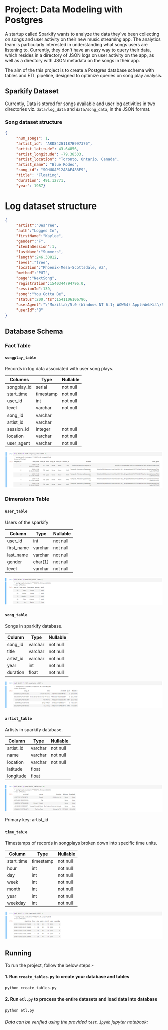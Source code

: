 # Project: Data Modeling with Postgres

A startup called Sparkify wants to analyze the data they've been collecting on songs and user activity on their new music streaming app. The analytics team is particularly interested in understanding what songs users are listening to. Currently, they don't have an easy way to query their data, which resides in a directory of JSON logs on user activity on the app, as well as a directory with JSON metadata on the songs in their app.

The aim of the this project is to create a Postgres database schema with tables and ETL pipeline, designed to optimize queries on song play analysis.


## Sparkify Dataset

Currently, Data is stored for songs available and user log activities in two directories viz. `data/log_data` and `data/song_data`, in the JSON format.

### Song dataset structure

```json
{
     "num_songs": 1, 
     "artist_id": "ARD842G1187B997376", 
     "artist_latitude": 43.64856, 
     "artist_longitude": -79.38533, 
     "artist_location": "Toronto, Ontario, Canada", 
     "artist_name": "Blue Rodeo", 
     "song_id": "SOHUOAP12A8AE488E9", 
     "title": "Floating", 
     "duration": 491.12771, 
     "year": 1987}
```

# Log dataset structure

```json
{
     "artist":"Des'ree",
     "auth":"Logged In",
     "firstName":"Kaylee",
     "gender":"F",
     "itemInSession":1,
     "lastName":"Summers",
     "length":246.30812,
     "level":"free",
     "location":"Phoenix-Mesa-Scottsdale, AZ",
     "method":"PUT",
     "page":"NextSong",
     "registration":1540344794796.0,
     "sessionId":139,
     "song":"You Gotta Be",
     "status":200,"ts":1541106106796,
     "userAgent":"\"Mozilla\/5.0 (Windows NT 6.1; WOW64) AppleWebKit\/537.36 (KHTML, like Gecko) Chrome\/35.0.1916.153 Safari\/537.36\"",
     "userId":"8"
}
```

## Database Schema

### Fact Table

#### `songplay_table`

Records in log data associated with user song plays.

|   Columns    |            Type        | Nullable |
| -----------  | ---------------------  | -------- |
| songplay_id  | serial                 | not null | (Primary Key)
| start_time   | timestamp              | not null |
| user_id      | int                    | not null |
| level        | varchar                | not null |
| song_id      | varchar                |          |
| artist_id    | varchar                |          |
| session_id   | integer                | not null |
| location     | varchar                | not null |
| user_agent   | varchar                | not null |

<p align="center">
<img src="images/songplay_table.png"  >
</p>
    
### Dimensions Table

#### `user_table`

Users of the sparkify

|   Column   |       Type        | Nullable |
| ---------- | ----------------- | -------- |
| user_id    | int               | not null | (Primary Key)
| first_name | varchar           | not null |
| last_name  | varchar           | not null |
| gender     | char(1)           | not null |
| level      | varchar           | not null |
    
<p align="center">
<img src="images/user_table.png">
</p>
 
#### `song_table`

Songs in sparkify database.

|  Column   |         Type       | Nullable |
| --------- | ------------------ | -------- |
| song_id   | varchar            | not null | (Primary Key)
| title     | varchar            | not null |
| artist_id | varchar            | not null |
| year      | int                | not null |
| duration  | float              | not null |

<p align="center">
<img src="images/song_table.png">
</p>
    
#### `artist_table`

Artists in sparkify database.

|  Column   |         Type      | Nullable |
| --------- | ----------------- | -------- |
| artist_id | varchar           | not null | (Primary Key)
| name      | varchar           | not null |
| location  | varchar           | not null |
| latitude  | float             |          |
| longitude | float             |          |
    
<p align="center">
<img src="images/artist_table.png">
</p>
 
Primary key: artist_id

#### `time_tab;e`

Timestamps of records in songplays broken down into specific time units.

|   Column   |            Type          | Nullable |
| ---------- | ------------------------ | -------- |
| start_time | timestamp                | not null | (Primary Key)
| hour       | int                      | not null |
| day        | int                      | not null |
| week       | int                      | not null |
| month      | int                      | not null |
| year       | int                      | not null |
| weekday    | int                      | not null |
    
<p align="center">
<img src="images/time_table.png">
</p>
 
## Running

To run the project, follow the below steps:-
    
#### 1. Run `create_tables.py` to create your database and tables
``` sh
python create_tables.py
```
    
#### 2. Run `etl.py` to process the entire datasets and load data into database
``` sh
python etl.py
```
    
###### Data can be verified using the provided `test.ipynb` jupyter notebook: